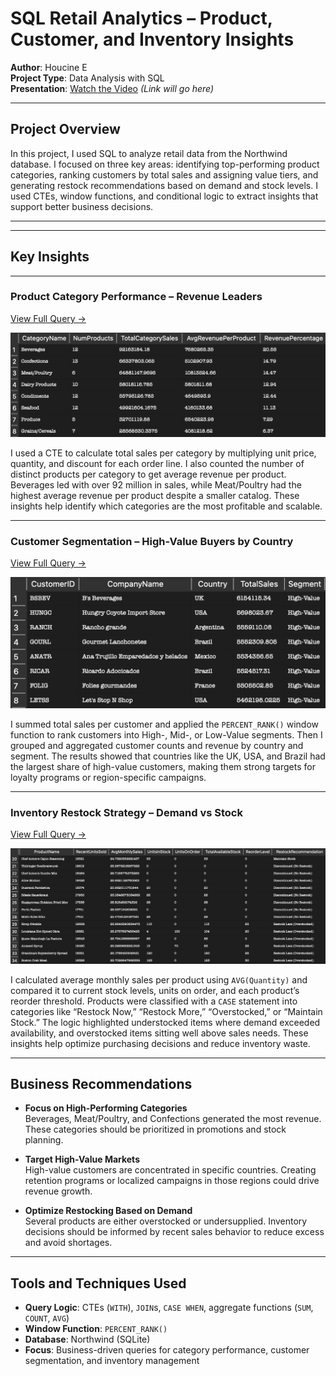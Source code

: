 # SQL Retail Analytics – Product, Customer, and Inventory Insights

**Author**: Houcine E  
**Project Type**: Data Analysis with SQL  
**Presentation**: [Watch the Video](#) *(Link will go here)*

---

## Project Overview

In this project, I used SQL to analyze retail data from the Northwind database. I focused on three key areas: identifying top-performing product categories, ranking customers by total sales and assigning value tiers, and generating restock recommendations based on demand and stock levels. I used CTEs, window functions, and conditional logic to extract insights that support better business decisions.

---


---

## Key Insights

---

### Product Category Performance – Revenue Leaders
[View Full Query →](category_performance.sql.txt)

![Top Categories Table](top_categories.png)

I used a CTE to calculate total sales per category by multiplying unit price, quantity, and discount for each order line. I also counted the number of distinct products per category to get average revenue per product. Beverages led with over 92 million in sales, while Meat/Poultry had the highest average revenue per product despite a smaller catalog. These insights help identify which categories are the most profitable and scalable.

---

### Customer Segmentation – High-Value Buyers by Country
[View Full Query →](customer_segmentation.sql.txt)

![Customer Segments Table](customer_segments.png)

I summed total sales per customer and applied the `PERCENT_RANK()` window function to rank customers into High-, Mid-, or Low-Value segments. Then I grouped and aggregated customer counts and revenue by country and segment. The results showed that countries like the UK, USA, and Brazil had the largest share of high-value customers, making them strong targets for loyalty programs or region-specific campaigns.

---

### Inventory Restock Strategy – Demand vs Stock
[View Full Query →](restock_recommendations.sql.txt)

![Restock Table](restock_recommendations.png)

I calculated average monthly sales per product using `AVG(Quantity)` and compared it to current stock levels, units on order, and each product’s reorder threshold. Products were classified with a `CASE` statement into categories like “Restock Now,” “Restock More,” “Overstocked,” or “Maintain Stock.” The logic highlighted understocked items where demand exceeded availability, and overstocked items sitting well above sales needs. These insights help optimize purchasing decisions and reduce inventory waste.

---

## Business Recommendations

- **Focus on High-Performing Categories**  
  Beverages, Meat/Poultry, and Confections generated the most revenue. These categories should be prioritized in promotions and stock planning.

- **Target High-Value Markets**  
  High-value customers are concentrated in specific countries. Creating retention programs or localized campaigns in those regions could drive revenue growth.

- **Optimize Restocking Based on Demand**  
  Several products are either overstocked or undersupplied. Inventory decisions should be informed by recent sales behavior to reduce excess and avoid shortages.

---

## Tools and Techniques Used

- **Query Logic**: CTEs (`WITH`), `JOIN`s, `CASE WHEN`, aggregate functions (`SUM`, `COUNT`, `AVG`)  
- **Window Function**: `PERCENT_RANK()`  
- **Database**: Northwind (SQLite)  
- **Focus**: Business-driven queries for category performance, customer segmentation, and inventory management



